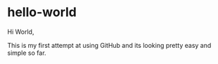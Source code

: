 # hello-world


Hi World, 

This is my first attempt at using GitHub and its looking pretty easy and simple so far.
